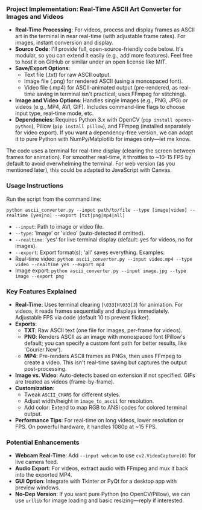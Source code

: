 ### Project Implementation: Real-Time ASCII Art Converter for Images and Videos

- **Real-Time Processing**: For videos, process and display frames as ASCII art in the terminal in near real-time (with adjustable frame rates). For images, instant conversion and display.
- **Source Code**: I'll provide full, open-source-friendly code below. It's modular, so you can extend it easily (e.g., add more features). Feel free to host it on GitHub or similar under an open license like MIT.
- **Save/Export Options**: 
  - Text file (.txt) for raw ASCII output.
  - Image file (.png) for rendered ASCII (using a monospaced font).
  - Video file (.mp4) for ASCII-animated output (pre-rendered, as real-time saving in terminal isn't practical; uses FFmpeg for stitching).
- **Image and Video Options**: Handles single images (e.g., PNG, JPG) or videos (e.g., MP4, AVI, GIF). Includes command-line flags to choose input type, real-time mode, etc.
- **Dependencies**: Requires Python 3.x with OpenCV (`pip install opencv-python`), Pillow (`pip install pillow`), and FFmpeg (installed separately for video export). If you want a dependency-free version, we can adapt it to pure Python with NumPy/Matplotlib for images only—let me know.

The code uses a terminal for real-time display (clearing the screen between frames for animation). For smoother real-time, it throttles to ~10-15 FPS by default to avoid overwhelming the terminal. For web version (as you mentioned later), this could be adapted to JavaScript with Canvas.

### Usage Instructions
Run the script from the command line:
```
python ascii_converter.py --input path/to/file --type [image|video] --realtime [yes|no] --export [txt|png|mp4|all]
```
- `--input`: Path to image or video file.
- `--type`: 'image' or 'video' (auto-detected if omitted).
- `--realtime`: 'yes' for live terminal display (default: yes for videos, no for images).
- `--export`: Export format(s); 'all' saves everything.
Examples:
- Real-time video: `python ascii_converter.py --input video.mp4 --type video --realtime yes --export mp4`
- Image export: `python ascii_converter.py --input image.jpg --type image --export png`

### Key Features Explained
- **Real-Time**: Uses terminal clearing (`\033[H\033[J`) for animation. For videos, it reads frames sequentially and displays immediately. Adjustable FPS via code (default 10 to prevent flicker).
- **Exports**:
  - **TXT**: Raw ASCII text (one file for images, per-frame for videos).
  - **PNG**: Renders ASCII as an image with monospaced font (Pillow's default; you can specify a custom font path for better results, like 'Courier New').
  - **MP4**: Pre-renders ASCII frames as PNGs, then uses FFmpeg to create a video. This isn't real-time saving but captures the output post-processing.
- **Image vs. Video**: Auto-detects based on extension if not specified. GIFs are treated as videos (frame-by-frame).
- **Customization**: 
  - Tweak `ASCII_CHARS` for different styles.
  - Adjust width/height in `image_to_ascii` for resolution.
  - Add color: Extend to map RGB to ANSI codes for colored terminal output.
- **Performance Tips**: For real-time on long videos, lower resolution or FPS. On powerful hardware, it handles 1080p at ~15 FPS.

### Potential Enhancements
- **Webcam Real-Time**: Add `--input webcam` to use `cv2.VideoCapture(0)` for live camera feed.
- **Audio Export**: For videos, extract audio with FFmpeg and mux it back into the exported MP4.
- **GUI Option**: Integrate with Tkinter or PyQt for a desktop app with preview windows.
- **No-Dep Version**: If you want pure Python (no OpenCV/Pillow), we can use `urllib` for image loading and basic resizing—reply if interested.
